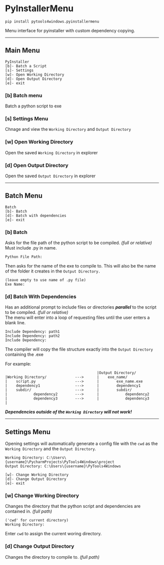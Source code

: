 # PyInstallerMenu
```
pip install pytools4windows.pyinstallermenu
```

Menu interface for pyinstaller with custom dependency copying.

-------
## Main Menu

```commandline
PyInstaller
[b]- Batch a Script
[s]- Settings
[w]- Open Working Directory
[d]- Open Output Directory
[e]- exit
```

### [b] Batch menu
Batch a python script to exe
### [s] Settings Menu
Chnage and view the `Working Directory` and `Output Directory`
### [w] Open Working Directory
Open the saved `Working Directory` in explorer
### [d] Open Output Directory
Open the saved `Output Directory` in explorer

-------
## Batch Menu

```commandline
Batch
[b]- Batch
[d]- Batch with dependencies
[e]- exit
```

### [b] Batch


Asks for the file path of the python script to be compiled.  *(full or relative)*  
Must include .py in name. 
```commandline
Python File Path: 
```

Then asks for the name of the exe to compile to.  This will also be the name of the folder it creates in the `Output Directory.`  

```
(leave empty to use name of .py file)
Exe Name: 
```

### [d] Batch With Dependencies

Has an additional prompt to include files or directories ***parallel*** to the script to be compiled.
*(full or relative)*  
The menu will enter into a loop of requesting files until the user enters a blank line.

```commandline
Include Dependency: path1
Include Dependency: path2
Include Dependency: 
```
The compiler will copy the file structure exactly into the `Output Directory` containing the .exe

For example:

```commandline
                                          |Output Directory/ 
|Working Directory/             --->      |    exe_name/
|    script.py                  --->      |        exe_name.exe
|    dependency1                --->      |        dependency1
|    subdir/                    --->      |        subdir/
|            dependency2        --->      |            dependency2
|            dependency3        --->      |            dependency3
|            
```

***Dependencies outside of the `Working Directory` will not work!***

-------
## Settings Menu

Opening settings will automatically generate a config file with the `cwd` as the `Working Directory` and 
the `Output Directory`.

```commandline
Working Directory: C:\Users\{username}\PycharmProjects\PyTools4Windows\project
Output Directory: C:\Users\{username}\PyTools4Windows

[w]- Change Working Directory
[d]- Change Output Directory
[e]- exit
```

### [w] Change Working Directory

Changes the directory that the python script and dependencies are contained in.
*(full path)*
```
('cwd' for current directory)
Working Directory: 
```

Enter `cwd` to assign the current woring directory.

### [d] Change Output Directory

Changes the directory to compile to.  *(full path)*


